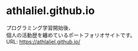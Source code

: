 # athlaliel.github.io
プログラミング学習開始後、<br>
個人の活動歴を纏めているポートフォリオサイトです。<br>
URL: https://athlaliel.github.io/
